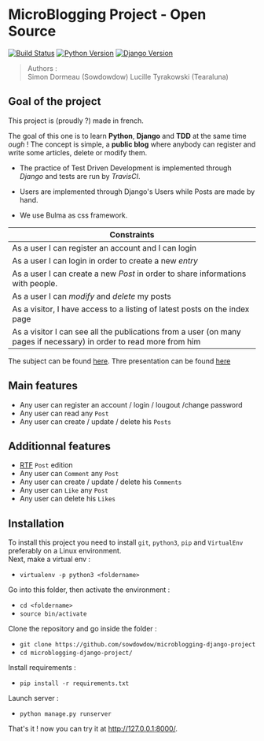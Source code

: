 # MicroBlogging Project - Open Source

[![Build Status](https://travis-ci.org/sowdowdow/microblogging-django-project.svg?branch=master)](https://travis-ci.org/sowdowdow/microblogging-django-project)
[![Python Version](https://img.shields.io/badge/python-3.6.7-brightgreen.svg)](https://python.org)
[![Django Version](https://img.shields.io/badge/django-2.1.3-brightgreen.svg)](https://djangoproject.com)


> Authors :  
Simon Dormeau (Sowdowdow)
Lucille Tyrakowski (Tearaluna)
## Goal of the project
This project is (proudly ?) made in french.

The goal of this one is to learn **Python**, **Django** and **TDD** at the same time *ough* !
The concept is simple, a **public blog** where anybody can register and write some articles, delete or modify them.

- The practice of Test Driven Development is implemented through *Django* and tests are run by *TravisCI*.

- Users are implemented through Django's Users while Posts are made by hand.

- We use Bulma as css framework.

| Constraints |
|---------------------------------------------------------------------------------------------------------------------|
| As a user I can register an account and I can login |
| As a user I can login in order to create a new *entry* |
| As a user I can create a new *Post* in order to share informations with people. |
| As a user I can *modify* and *delete* my posts |
| As a visitor, I have access to a listing of latest posts on the index page |
| As a visitor I can see all the publications from a user (on many pages if necessary) in order to read more from him |

The subject can be found [here](https://www.delahayeyourself.info/modules/LP%20Web%20Dynamique/django/projet/).
Thre presentation can be found [here](https://docs.google.com/presentation/d/1XHCNQMNqVo_lfPuM2SmqDILuf-K4GcYQjZnAFyZdq4I)

## Main features
 - Any user can register an account / login / lougout /change password
 - Any user can read any `Post`
 - Any user can create / update / delete his `Posts`
## Additionnal features
 - [RTF](https://fr.wikipedia.org/wiki/Rich_Text_Format) `Post` edition
 - Any user can `Comment` any `Post`
 - Any user can create / update / delete his `Comments`
 - Any user can `Like` any `Post`
 - Any user can delete his `Likes`

## Installation

To install this project you need to install `git`, `python3`, `pip` and `VirtualEnv` preferably on a Linux environment.  
Next, make a virtual env :  
 - `virtualenv -p python3 <foldername>`

Go into this folder, then activate the environment :  
 - `cd <foldername>`
 - `source bin/activate`

Clone the repository and go inside the folder :
 - `git clone https://github.com/sowdowdow/microblogging-django-project`
 - `cd microblogging-django-project/`

Install requirements :
 - `pip install -r requirements.txt`

Launch server :
 - `python manage.py runserver`

That's it ! now you can try it at http://127.0.0.1:8000/.
